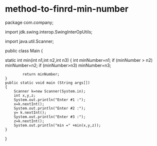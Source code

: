 # method-to-finrd-min-number
package com.company;

import jdk.swing.interop.SwingInterOpUtils;

import java.util.Scanner;

public class Main
{

   static int min(int n1,int n2,int n3)
    {
        int minNumber=n1;
        if (minNumber > n2)
            minNumber=n2;
        if (minNumber>n3)
            minNumber=n3;

            return minNumber;
    }
    public static void main (String args[])
    {
        Scanner k=new Scanner(System.in);
        int x,y,z;
        System.out.println("Enter #1 :");
        x=k.nextInt();
        System.out.println("Enter #2 :");
        y= k.nextInt();
        System.out.println("Enter #3 :");
        z=k.nextInt();
        System.out.println("min =" +min(x,y,z));
    }
}

 
